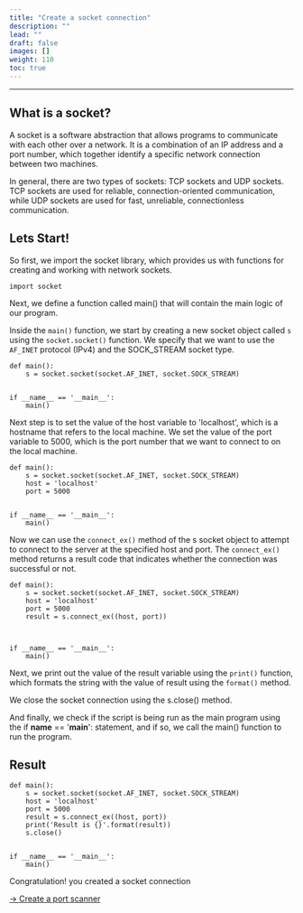 ```yaml
---
title: "Create a socket connection"
description: ""
lead: ""
draft: false
images: []
weight: 110
toc: true
---
```


---

## What is a socket?
A socket is a software abstraction that allows programs to communicate with each other over a network. It is a combination of an IP address and a port number, which together identify a specific network connection between two machines.

In general, there are two types of sockets: TCP sockets and UDP sockets. TCP sockets are used for reliable, connection-oriented communication, while UDP sockets are used for fast, unreliable, connectionless communication.

## Lets Start!

So first, we import the socket library, which provides us with functions for creating and working with network sockets.


    import socket 

Next, we define a function called main() that will contain the main logic of our program.

Inside the `main()` function, we start by creating a new socket object called `s` using the `socket.socket()` function. We specify that we want to use the `AF_INET` protocol (IPv4) and the SOCK_STREAM socket type.


    def main():
        s = socket.socket(socket.AF_INET, socket.SOCK_STREAM) 
       

    if __name__ == '__main__':
        main()

Next step is to set the value of the host variable to 'localhost', which is a hostname that refers to the local machine.
We set the value of the port variable to 5000, which is the port number that we want to connect to on the local machine.


    def main():
        s = socket.socket(socket.AF_INET, socket.SOCK_STREAM) 
        host = 'localhost'
        port = 5000


    if __name__ == '__main__':
        main()


Now we can use the `connect_ex()` method of the s socket object to attempt to connect to the server at the specified host and port. The `connect_ex()` method returns a result code that indicates whether the connection was successful or not.

    def main():
        s = socket.socket(socket.AF_INET, socket.SOCK_STREAM) 
        host = 'localhost'
        port = 5000 
        result = s.connect_ex((host, port))
    


    if __name__ == '__main__':
        main()

Next, we print out the value of the result variable using the `print()` function, which formats the string with the value of result using the `format()` method.     

We close the socket connection using the s.close() method.

And finally, we check if the script is being run as the main program using the if __name__ == '__main__': statement, and if so, we call the main() function to run the program.


## Result

    def main():
        s = socket.socket(socket.AF_INET, socket.SOCK_STREAM) 
        host = 'localhost'
        port = 5000 
        result = s.connect_ex((host, port))
        print('Result is {}'.format(result))
        s.close()


    if __name__ == '__main__':
        main()


Congratulation! you created a socket connection 

 <a href="/docs/tutorials/pythonsecurity/portscanner.md/"> &rarr; Create a port scanner</a>
